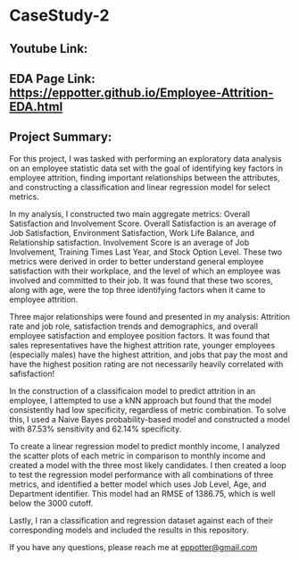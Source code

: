 # CaseStudy-2

## Youtube Link:

## EDA Page Link: https://eppotter.github.io/Employee-Attrition-EDA.html

## Project Summary:

For this project, I was tasked with performing an exploratory data analysis on an employee statistic data set with the goal of identifying key factors in employee
attrition, finding important relationships between the attributes, and constructing a classification and linear regression model for select metrics.

In my analysis, I constructed two main aggregate metrics: Overall Satisfaction and Involvement Score. Overall Satisfaction is an average of Job Satisfaction,
Environment Satisfaction, Work Life Balance, and Relationship satisfaction. Involvement Score is an average of Job Involvement, Training Times Last Year, and Stock
Option Level. These two metrics were derived in order to better understand general employee satisfaction with their workplace, and the level of which an employee 
was involved and committed to their job. It was found that these two scores, along with age, were the top three identifying factors when it came to employee
attrition.


Three major relationships were found and presented in my analysis: Attrition rate and job role, satisfaction trends and demographics, and overall employee
satisfaction and employee position factors. It was found that sales representatives have the highest attrition rate, younger employees (especially males) have the
highest attrition, and jobs that pay the most and have the highest position rating are not necessarily heavily correlated with safisfaction!


In the construction of a classificaion model to predict attrition in an employee, I attempted to use a kNN approach but found that the model consistently had low 
specificity, regardless of metric combination. To solve this, I used a Naive Bayes probability-based model and constructed a model with 87.53% sensitivity and 
62.14% specificity.


To create a linear regression model to predict monthly income, I analyzed the scatter plots of each metric in comparison to monthly income and created a model with 
the three most likely candidates. I then created a loop to test the regression model performance with all combinations of three metrics, and identified a better 
model which uses Job Level, Age, and Department identifier. This model had an RMSE of 1386.75, which is well below the 3000 cutoff.


Lastly, I ran a classification and regression dataset against each of their corresponding models and included the results in this repository.

If you have any questions, please reach me at eppotter@gmail.com
